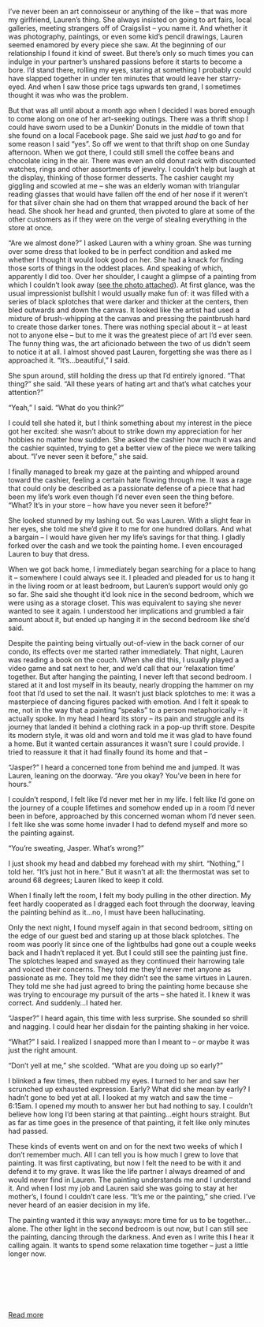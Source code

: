   

I’ve never been an art connoisseur or anything of the like – that was more my girlfriend, Lauren’s thing. She always insisted on going to art fairs, local galleries, meeting strangers off of Craigslist – you name it. And whether it was photography, paintings, or even some kid’s pencil drawings, Lauren seemed enamored by every piece she saw. At the beginning of our relationship I found it kind of sweet. But there’s only so much times you can indulge in your partner’s unshared passions before it starts to become a bore. I’d stand there, rolling my eyes, staring at something I probably could have slapped together in under ten minutes that would leave her starry-eyed. And when I saw those price tags upwards ten grand, I sometimes thought it was who was the problem.

But that was all until about a month ago when I decided I was bored enough to come along on one of her art-seeking outings. There was a thrift shop I could have sworn used to be a Dunkin’ Donuts in the middle of town that she found on a local Facebook page. She said we just *had* to go and for some reason I said “yes”. So off we went to that thrift shop on one Sunday afternoon. When we got there, I could still smell the coffee beans and chocolate icing in the air. There was even an old donut rack with discounted watches, rings and other assortments of jewelry. I couldn’t help but laugh at the display, thinking of those former desserts. The cashier caught my giggling and scowled at me – she was an elderly woman with triangular reading glasses that would have fallen off the end of her nose if it weren’t for that silver chain she had on them that wrapped around the back of her head. She shook her head and grunted, then pivoted to glare at some of the other customers as if they were on the verge of stealing everything in the store at once.

“Are we almost done?” I asked Lauren with a whiny groan. She was turning over some dress that looked to be in perfect condition and asked me whether I thought it would look good on her. She had a knack for finding those sorts of things in the oddest places. And speaking of which, apparently I did too. Over her shoulder, I caught a glimpse of a painting from which I couldn’t look away ([see the photo attached](https://imgur.com/gallery/quRmaFL)). At first glance, was the usual impressionist bullshit I would usually make fun of: it was filled with a series of black splotches that were darker and thicker at the centers, then bled outwards and down the canvas. It looked like the artist had used a mixture of brush-whipping at the canvas and pressing the paintbrush hard to create those darker tones. There was nothing special about it – at least not to anyone else – but to me it was the greatest piece of art I’d ever seen. The funny thing was, the art aficionado between the two of us didn’t seem to notice it at all. I almost shoved past Lauren, forgetting she was there as I approached it. “It’s…beautiful,” I said.

She spun around, still holding the dress up that I’d entirely ignored. “That thing?” she said. “All these years of hating art and that’s what catches your attention?”

“Yeah,” I said. “What do you think?”

I could tell she hated it, but I think something about my interest in the piece got her excited: she wasn’t about to strike down my appreciation for her hobbies no matter how sudden. She asked the cashier how much it was and the cashier squinted, trying to get a better view of the piece we were talking about. “I’ve never seen it before,” she said.

I finally managed to break my gaze at the painting and whipped around toward the cashier, feeling a certain hate flowing through me. It was a rage that could only be described as a passionate defense of a piece that had been my life’s work even though I’d never even seen the thing before. “What? It’s in your store – how have you never seen it before?”

She looked stunned by my lashing out. So was Lauren. With a slight fear in her eyes, she told me she’d give it to me for one hundred dollars. And what a bargain – I would have given her my life’s savings for that thing. I gladly forked over the cash and we took the painting home. I even encouraged Lauren to buy that dress.

When we got back home, I immediately began searching for a place to hang it – somewhere I could always see it. I pleaded and pleaded for us to hang it in the living room or at least bedroom, but Lauren’s support would only go so far. She said she thought it’d look nice in the second bedroom, which we were using as a storage closet. This was equivalent to saying she never wanted to see it again. I understood her implications and grumbled a fair amount about it, but ended up hanging it in the second bedroom like she’d said.

Despite the painting being virtually out-of-view in the back corner of our condo, its effects over me started rather immediately. That night, Lauren was reading a book on the couch. When she did this, I usually played a video game and sat next to her, and we’d call that our ‘relaxation time’ together. But after hanging the painting, I never left that second bedroom. I stared at it and lost myself in its beauty, nearly dropping the hammer on my foot that I’d used to set the nail. It wasn’t just black splotches to me: it was a masterpiece of dancing figures packed with emotion. And I felt it speak to me, not in the way that a painting “speaks” to a person metaphorically – it actually spoke. In my head I heard its story – its pain and struggle and its journey that landed it behind a clothing rack in a pop-up thrift store. Despite its modern style, it was old and worn and told me it was glad to have found a home. But it wanted certain assurances it wasn’t sure I could provide. I tried to reassure it that it had finally found its home and that –

“Jasper?” I heard a concerned tone from behind me and jumped. It was Lauren, leaning on the doorway. “Are you okay? You’ve been in here for hours.”

I couldn’t respond, I felt like I’d never met her in my life. I felt like I’d gone on the journey of a couple lifetimes and somehow ended up in a room I’d never been in before, approached by this concerned woman whom I’d never seen. I felt like she was some home invader I had to defend myself and more so the painting against.

“You’re sweating, Jasper. What’s wrong?”

I just shook my head and dabbed my forehead with my shirt. “Nothing,” I told her. “It’s just hot in here.” But it wasn’t at all: the thermostat was set to around 68 degrees; Lauren liked to keep it cold.

When I finally left the room, I felt my body pulling in the other direction. My feet hardly cooperated as I dragged each foot through the doorway, leaving the painting behind as it…no, I must have been hallucinating.

Only the next night, I found myself again in that second bedroom, sitting on the edge of our guest bed and staring up at those black splotches. The room was poorly lit since one of the lightbulbs had gone out a couple weeks back and I hadn’t replaced it yet. But I could still see the painting just fine. The splotches leaped and swayed as they continued their harrowing tale and voiced their concerns. They told me they’d never met anyone as passionate as me. They told me they didn’t see the same virtues in Lauren. They told me she had just agreed to bring the painting home because she was trying to encourage my pursuit of the arts – she hated it. I knew it was correct. And suddenly…I hated her.

“Jasper?” I heard again, this time with less surprise. She sounded so shrill and nagging. I could hear her disdain for the painting shaking in her voice.

“What?” I said. I realized I snapped more than I meant to – or maybe it was just the right amount.

“Don’t yell at me,” she scolded. “What are you doing up so early?”

I blinked a few times, then rubbed my eyes. I turned to her and saw her scrunched up exhausted expression. Early? What did she mean by early? I hadn’t gone to bed yet at all. I looked at my watch and saw the time – 6:15am. I opened my mouth to answer her but had nothing to say. I couldn’t believe how long I’d been staring at that painting…eight hours straight. But as far as time goes in the presence of that painting, it felt like only minutes had passed.

These kinds of events went on and on for the next two weeks of which I don’t remember much. All I can tell you is how much I grew to love that painting. It was first captivating, but now I felt the need to be with it and defend it to my grave. It was like the life partner I always dreamed of and would never find in Lauren. The painting understands me and I understand it. And when I lost my job and Lauren said she was going to stay at her mother’s, I found I couldn’t care less. “It’s me or the painting,” she cried. I’ve never heard of an easier decision in my life.

The painting wanted it this way anyways: more time for us to be together…alone. The other light in the second bedroom is out now, but I can still see the painting, dancing through the darkness. And even as I write this I hear it calling again. It wants to spend some relaxation time together – just a little longer now.

&#x200B;

&#x200B;

&#x200B;

[Read more](https://www.lawsonray.com)